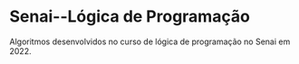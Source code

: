 # Senai--Lógica de Programação
Algoritmos desenvolvidos no curso de lógica de programação no Senai em 2022.
